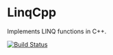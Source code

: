 # LinqCpp
Implements LINQ functions in C++.

[![Build Status](https://travis-ci.com/autinerd/LinqCpp.svg?branch=master)](https://travis-ci.com/autinerd/LinqCpp)
